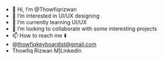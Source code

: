- 👋 Hi, I’m @Thowfiqrizwan
- 👀 I’m interested in UI/UX designing 
- 🌱 I’m currently learning UI/UX
- 💞️ I’m looking to collaborate with some interesting projects 
- 📫 How to reach me ⬇️
- @thowfiqkeyboardist@gmail.com
- Thowfiq Rizwan M|LinkedIn 

<!---
Thowfiqrizwan/Thowfiqrizwan is a ✨ special ✨ repository because its `README.md` (this file) appears on your GitHub profile.
You can click the Preview link to take a look at your changes.
--->

